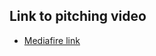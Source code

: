 ## Link to pitching video

- [Mediafire link](https://www.mediafire.com/file/wb5kq77mczt2qzc/Exun_webapp_demonstration.mp4/file)
